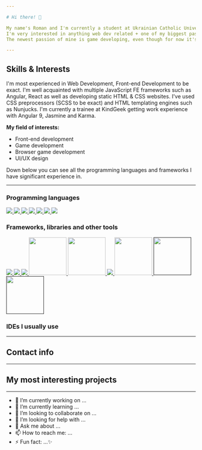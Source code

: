 ```yaml
---

# Hi there! 👋

My name's Roman and I'm currently a student at Ukrainian Catholic University and also an aspiring Front-end Web Developer!
I'm very interested in anything web dev related + one of my biggest passions is art, so UI/UX design is also something I'm constantly trying to learn more about.
The newest passion of mine is game developing, even though for now it's just a hobby 😅... I have some private projects related to browser games and some other minor game-related pieces of code and I would love to get some experience in developing browser and/or desktop game applications.

---
```


## Skills & Interests

I'm most experienced in Web Development, Front-end Development to be exact. I'm well acquainted with multiple JavaScript FE frameworks such as Angular, React as well as developing static HTML & CSS websites. I've used CSS preprocessors (SCSS to be exact) and HTML templating engines such as Nunjucks.
I'm currently a trainee at KindGeek getting work experience with Angular 9, Jasmine and Karma.

**My field of interests:**
* Front-end development
* Game development
* Browser game development
* UI/UX design

Down below you can see all the programming languages and frameworks I have significant experience in.

---

### Programming languages

<a href="https://www.python.org/">
  <img src="https://img.icons8.com/color/96/000000/python.png">
</a>

<a href="https://developer.mozilla.org/en-US/docs/Web/JavaScript">
  <img src="https://img.icons8.com/nolan/96/javascript.png">
</a>


<a href="https://www.typescriptlang.org/">
  <img src="https://img.icons8.com/color/96/000000/typescript.png">
</a>

<a href="https://www.java.com/en/">
  <img src="https://img.icons8.com/color/96/000000/java-coffee-cup-logo.png">
</a>

<a href="https://developer.mozilla.org/en-US/docs/Web/HTML">
  <img src="https://img.icons8.com/color/96/000000/html-5.png">
</a>

<a href="https://developer.mozilla.org/en-US/docs/Web/CSS">
  <img src="https://img.icons8.com/color/96/000000/css3.png">
</a>

<a href="https://www.w3schools.com/sql/">
  <img src="https://img.icons8.com/small/96/000000/sql.png">
</a>

### Frameworks, libraries and other tools

<a href="https://angular.io/">
  <img src="https://img.icons8.com/color/96/000000/angularjs.png">
</a>

<a href="https://reactjs.org/">
  <img src="https://img.icons8.com/officel/80/000000/react.png">
</a>

<a href="https://flask.palletsprojects.com/en/1.1.x/">
  <img src="https://img.icons8.com/ios/100/000000/python.png">
</a>

<a href="https://jasmine.github.io/2.0/introduction">
  <img src="https://i.imgur.com/NPme51t.png" height="100px">
</a>

<a href="https://karma-runner.github.io/latest/index.html">
  <img src="https://avatars3.githubusercontent.com/u/3284117?s=400&v=4" height="100px">
</a>

<a href="https://www.postgresql.org/">
  <img src="https://img.icons8.com/color/96/000000/postgreesql.png">
</a>

<a href="https://mozilla.github.io/nunjucks/">
  <img src="https://douglaszaltron.gallerycdn.vsassets.io/extensions/douglaszaltron/nunjucks-vscode-extensionpack/0.0.1/1543237401385/Microsoft.VisualStudio.Services.Icons.Default" height="100px">
</a>

<a href="">
  <img src="" height="100px">
</a>

<a href="">
  <img src="" height="100px">
</a>

### IDEs I usually use

---

## Contact info

---

## My most interesting projects

---

- 🔭 I’m currently working on ...
- 🌱 I’m currently learning ...
- 👯 I’m looking to collaborate on ...
- 🤔 I’m looking for help with ...
- 💬 Ask me about ...
- 📫 How to reach me: ...
- ⚡ Fun fact: ...✨

